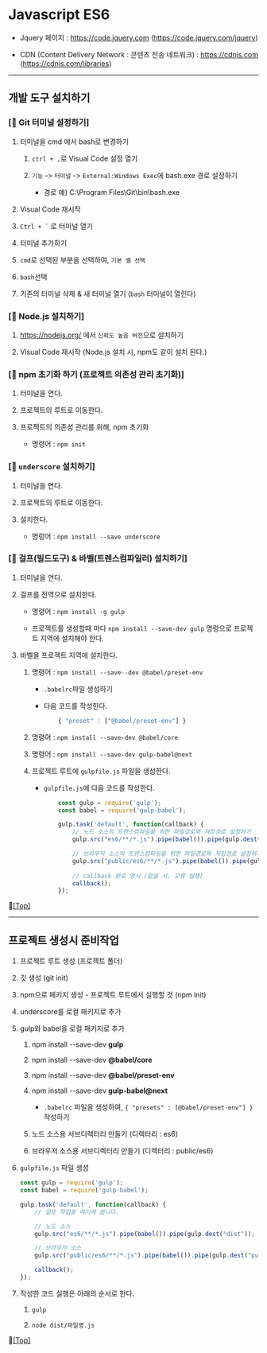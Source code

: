 # Javascript ES6

* Jquery 페이지 : https://code.jquery.com (https://code.jquery.com/jquery)

* CDN (Content Delivery Network : 콘텐츠 전송 네트워크) : https://cdnjs.com (https://cdnjs.com/libraries)

---

## 개발 도구 설치하기

### [:camel: Git 터미널 설정하기]

1. 터미널을 cmd 에서 bash로 변경하기

    1. ``ctrl + ,``로 Visual Code 설정 열기

    1. ``기능`` -> ``터미널`` -> ``External:Windows Exec``에 bash.exe 경로 설정하기

        * 경로 예) C:\Program Files\Git\bin\bash.exe

1. Visual Code 재시작

1. `` Ctrl + ` `` 로 터미널 열기

1. 터미널 추가하기

1. ``cmd``로 선택된 부분을 선택하여, ``기본 셸 선택``

1. ``bash``선택

1. 기존의 터미널 삭제 & 새 터미널 열기 (``bash`` 터미널이 열린다)


### [:camel: Node.js 설치하기]

1. https://nodejs.org/ 에서 ``신뢰도 높음 버전``으로 설치하기

1. Visual Code 재시작 (Node.js 설치 시, npm도 같이 설치 된다.)


### [:camel: npm 초기화 하기 (프로젝트 의존성 관리 초기화)]

1. 터미널을 연다.

1. 프로젝트의 루트로 이동한다.

1. 프로젝트의 의존성 관리를 위해, npm 초기화

    * 명령어 : ``npm init``


### [:camel: ``underscore`` 설치하기]

1. 터미널을 연다.

1. 프로젝트의 루트로 이동한다.

1. 설치한다.

    * 명렁어 : ``npm install --save underscore``


### [:camel: 걸프(빌드도구) & 바벨(트렌스컴파일러) 설치하기]

1. 터미널을 연다.

1. 걸프를 전역으로 설치한다.

    * 명령어 : ``npm install -g gulp``

    * 프로젝트를 생성할때 마다 ``npm install --save-dev gulp`` 명령으로 프로젝트 지역에 설치해야 한다.

1. 바벨을 프로젝트 지역에 설치한다.

    1. 명령어 : ``npm install --save--dev @babel/preset-env``

        * ``.babelrc``파일 생성하기

        * 다음 코드를 작성한다.

            ```javascript
                { "preset" : ["@babel/preset-env"] }
            ```
    
    1. 명령어 : ``npm install --save-dev @babel/core``

    1. 명령어 : ``npm install --save-dev gulp-babel@next``

    1. 프로젝트 루트에 ``gulpfile.js`` 파일을 생성한다.

        * ``gulpfile.js``에 다음 코드를 작성한다.

            ```javascript
                const gulp = require('gulp');
                const babel = require('gulp-babel');
            
                gulp.task('default', function(callback) {
                    // 노드 소스의 트렌스컴파일을 위한 파일경로와 저장경로 설정하기
                    gulp.src("es6/**/*.js").pipe(babel()).pipe(gulp.dest("dist"));

                    // 브라우저 소스의 트렌스컴파일을 위한 파일경로와 저장경로 설정하기
                    gulp.src("public/es6/**/*.js").pipe(babel()).pipe(gulp.dest("public/dist"));
                    
                    // callback 완료 명시 (없을 시, 오류 발생)
                    callback();
                });
            ```

:camel:[[Top]](#javascript-es6)

---

## 프로젝트 생성시 준비작업

1. 프로젝트 루트 생성 (프로젝트 폴더)

1. 깃 생성 (git init)

1. npm으로 페키지 생성 - 프로젝트 루트에서 실행할 것 (npm init)

1. underscore를 로컬 패키지로 추가

1. gulp와 babel을 로컬 패키지로 추가

    1. npm install --save-dev **gulp**

    1. npm install --save-dev **@babel/core**

    1. npm install --save-dev **@babel/preset-env**

    1. npm install --save-dev **gulp-babel@next**

        * ``.babelrc`` 파일을 생성하여, ``{ "presets" : [@babel/preset-env"] }`` 작성하기

    1. 노드 소스용 서브디렉터리 만들기 (디렉터리 : es6)

    1. 브라우저 소스용 서브디렉터리 만들기 (디렉터리 : public/es6)

1. ``gulpfile.js`` 파일 생성

    ```javascript
    const gulp = require('gulp');
    const babel = require('gulp-babel');

    gulp.task('default', function(callback) {
        // 걸프 작업을 여기에 씁니다.

        // 노드 소스
        gulp.src("es6/**/*.js").pipe(babel()).pipe(gulp.dest("dist"));

        // 브라우저 소스
        gulp.src("public/es6/**/*.js").pipe(babel()).pipe(gulp.dest("public/dist"));

        callback();
    });
    ```
    
1. 작성한 코드 실행은 아래의 순서로 한다.

    1. ``gulp``

    1. ``node dist/파일명.js``

:camel:[[Top]](#javascript-es6)